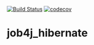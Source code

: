 [![Build Status](https://travis-ci.com/SergPerm/job4j_hibernate.svg?branch=master)](https://travis-ci.com/SergPerm/job4j_hibernate)
[![codecov](https://codecov.io/gh/SergPerm/job4j_hibernate/branch/master/graph/badge.svg)](https://codecov.io/gh/SergPerm/job4j_hibernate)

# job4j_hibernate